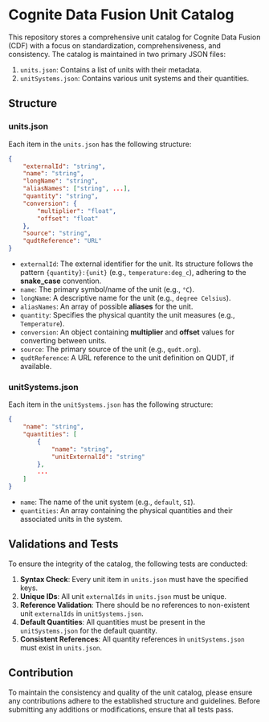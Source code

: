 # Cognite Data Fusion Unit Catalog

This repository stores a comprehensive unit catalog for Cognite Data Fusion (CDF) with a focus on standardization, comprehensiveness, and consistency. The catalog is maintained in two primary JSON files:

1. `units.json`: Contains a list of units with their metadata.
2. `unitSystems.json`: Contains various unit systems and their quantities.

## Structure

### units.json

Each item in the `units.json` has the following structure:

```json
{
    "externalId": "string",
    "name": "string",
    "longName": "string",
    "aliasNames": ["string", ...],
    "quantity": "string",
    "conversion": {
        "multiplier": "float",
        "offset": "float"
    },
    "source": "string",
    "qudtReference": "URL"
}
```

- `externalId`: The external identifier for the unit. Its structure follows the pattern `{quantity}:{unit}` (e.g., `temperature:deg_c`), adhering to the **snake_case** convention.
- `name`: The primary symbol/name of the unit (e.g., `°C`).
- `longName`: A descriptive name for the unit (e.g., `degree Celsius`).
- `aliasNames`: An array of possible **aliases** for the unit.
- `quantity`: Specifies the physical quantity the unit measures (e.g., `Temperature`).
- `conversion`: An object containing **multiplier** and **offset** values for converting between units.
- `source`: The primary source of the unit (e.g., `qudt.org`).
- `qudtReference`: A URL reference to the unit definition on QUDT, if available.

### unitSystems.json

Each item in the `unitSystems.json` has the following structure:

```json
{
    "name": "string",
    "quantities": [
        {
            "name": "string",
            "unitExternalId": "string"
        },
        ...
    ]
}
```
- `name`: The name of the unit system (e.g., `default`, `SI`).
- `quantities`: An array containing the physical quantities and their associated units in the system.

## Validations and Tests

To ensure the integrity of the catalog, the following tests are conducted:

1. **Syntax Check**: Every unit item in `units.json` must have the specified keys.
2. **Unique IDs**: All unit `externalIds` in `units.json` must be unique.
3. **Reference Validation**: There should be no references to non-existent unit `externalIds` in `unitSystems.json`.
4. **Default Quantities**: All quantities must be present in the `unitSystems.json` for the default quantity.
5. **Consistent References**: All quantity references in `unitSystems.json` must exist in `units.json`.

## Contribution

To maintain the consistency and quality of the unit catalog, please ensure any contributions adhere to the established structure and guidelines. Before submitting any additions or modifications, ensure that all tests pass.